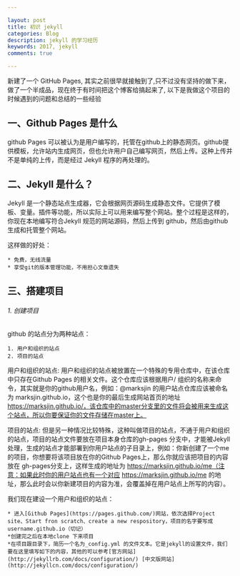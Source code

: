 ```yaml
---

layout: post
title: 初识 jekyll
categories: Blog
description: jekyll 的学习经历
keywords: 2017, jekyll
comments: true

---
```


新建了一个 GitHub Pages, 其实之前很早就接触到了,只不过没有坚持的做下来，做了一个半成品，现在终于有时间把这个博客给搞起来了,
以下是我做这个项目的时候遇到的问题和总结的一些经验

## 一、Github Pages 是什么


github Pages 可以被认为是用户编写的，托管在github上的静态网页。github提供模板，允许站内生成网页，但也允许用户自己编写网页，然后上传。这种上传并不是单纯的上传，而是经过 Jekyll 程序的再处理的。

## 二、Jekyll 是什么？

Jekyll 是一个静态站点生成器，它会根据网页源码生成静态文件。它提供了模板、变量。插件等功能，所以实际上可以用来编写整个网站。整个过程是这样的，你现在本地编写符合Jekyll 规范的网站源码，然后上传到
github，然后由github生成和托管整个网站。

这样做的好处：
    
    * 免费，无线流量
    * 享受git的版本管理功能，不用担心文章遗失
    
## 三、搭建项目

###### 1. 创建项目

github 的站点分为两种站点：
    
    1. 用户和组织的站点
    2. 项目的站点

用户和组织的站点: 用户和组织的站点被放置在一个特殊的专用仓库中，在该仓库中只存在Github Pages 的相关文件。这个仓库应该根据用户/ 组织的名称来命令，其实就是你的github用户名，例如：@marksjin 的用户站点仓库应该被命名为 marksjin.github.io，这个也是你的最后生成网站首页的地址 https://marksjin.github.io/，该仓库中的master分支里的文件将会被用来生成这个站点，所以你要保证你的文件存储在master上。

项目的站点: 但是另一种情况比较特殊，这种叫做项目的站点，不通于用户和组织的站点，项目的站点文件要放在项目本身仓库的gh-pages 分支中，才能被Jekyll处理，生成的站点才能部署到你用户站点的子目录上，例如：你新创建了一个me的项目，你想要将该项目放在你的Github Pages上，那么你就应该把项目的内容放在 gh-pages分支上，这样生成的地址为 https://marksjin.github.io/me（注意：如果此时你的用户站点也有一个对应 https://marksjin.github.io/me 的地址，那么此时会以你新建项目的内容为准，会覆盖掉在用户站点上所写的内容）。

我们现在建设一个用户和组织的站点：

    * 进入[Github Pages](https://pages.github.com/)网站，依次选择Project site、Start fron scratch、create a new respository，项目的名字要写成 username.github.io（切记）
    *创建完之后在本地clone 下来项目
    *在项目跟目录下，简历一个名为_config.yml 的文件文本。它是jekyll的设置文件，我们要在这里填写如下的内容，其他的可以参考[官方网站](http://jekyllrb.com/docs/configuration/) [中文版网站](http://jekyllcn.com/docs/configuration/)
